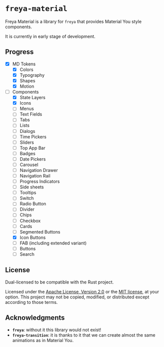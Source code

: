 # `freya-material`

Freya Material is a library for `freya` that provides Material You style components.

It is currently in early stage of development.

## Progress

- [x] MD Tokens
  - [x] Colors
  - [x] Typography
  - [x] Shapes
  - [x] Motion
- [ ] Components
  - [x] State Layers
  - [x] Icons
  - [ ] Menus
  - [ ] Text Fields
  - [ ] Tabs
  - [ ] Lists
  - [ ] Dialogs
  - [ ] Time Pickers
  - [ ] Sliders
  - [ ] Top App Bar
  - [ ] Badges
  - [ ] Date Pickers
  - [ ] Carousel
  - [ ] Navigation Drawer
  - [ ] Navigation Rail
  - [ ] Progress Indicators
  - [ ] Side sheets
  - [ ] Tooltips
  - [ ] Switch
  - [ ] Radio Button
  - [ ] Divider
  - [ ] Chips
  - [ ] Checkbox
  - [ ] Cards
  - [ ] Segmented Buttons
  - [x] Icon Buttons
  - [ ] FAB (including extended variant)
  - [ ] Buttons
  - [ ] Search

## License

Dual-licensed to be compatible with the Rust project.

Licensed under the [Apache License, Version 2.0](http://www.apache.org/licenses/LICENSE-2.0) or the [MIT license](http://opensource.org/licenses/MIT), at your option. This project may not be copied, modified, or distributed except according to those terms.

## Acknowledgments

- **`freya`**: without it this library would not exist!
- **`freya-transition`**: it is thanks to it that we can create almost the same animations as in Material You.
